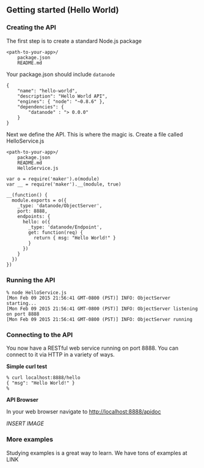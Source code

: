 Getting started (Hello World)
----------

### Creating the API

The first step is to create a standard Node.js package

```
<path-to-your-app>/
    package.json
    README.md
```

Your package.json should include ```datanode```

```node
{
    "name": "hello-world",
    "description": "Hello World API",
    "engines": { "node": "~0.8.6" },
    "dependencies": {
        "datanode" : "> 0.0.0"
    }
}
```

Next we define the API. This is where the magic is. Create a file called HelloService.js

```
<path-to-your-app>/
    package.json
    README.md
    HelloService.js
```

```node
var o = require('maker').o(module)
var __ = require('maker').__(module, true)

__(function() {
  module.exports = o({
    _type: 'datanode/ObjectServer',
    port: 8888,
    endpoints: {
      hello: o({
        _type: 'datanode/Endpoint',
        get: function(req) {
          return { msg: "Hello World!" }
        }
      })
    }
  })
})
```

### Running the API

```console
% node HelloService.js
[Mon Feb 09 2015 21:56:41 GMT-0800 (PST)] INFO: ObjectServer starting...
[Mon Feb 09 2015 21:56:41 GMT-0800 (PST)] INFO: ObjectServer listening on port 8888
[Mon Feb 09 2015 21:56:41 GMT-0800 (PST)] INFO: ObjectServer running
```

### Connecting to the API

You now have a RESTful web service running on port 8888. You can connect to it via HTTP in a variety of ways. 

**Simple curl test**

```console
% curl localhost:8888/hello
{ "msg": "Hello World!" }
%
```

**API Browser**

In your web browser navigate to [http://localhost:8888/apidoc](http://localhost:8888/apidoc)

_INSERT IMAGE_

### More examples

Studying examples is a great way to learn. We have tons of examples at LINK
